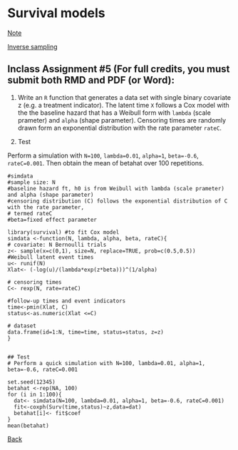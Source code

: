 # Survival models
[Note](https://app.box.com/s/kykg6pmjb757lhiuq3knawcakmsz4umc)

[Inverse sampling](https://app.box.com/s/rv8u5fa7btrluqzfo3k10wn10lk2kc45)

## Inclass Assignment #5 (For full credits, you must submit both RMD and PDF (or Word):

1. Write an `R` function that generates a data set with single binary covariate z (e.g. a treatment indicator).
The latent time `X` follows a Cox model with the the baseline hazard that has a Weibull form with `lambda` (scale prameter) and `alpha` (shape parameter).
Censoring times are randomly drawn form an exponential distribution with the rate parameter `rateC`.

2. Test

Perform a simulation with `N=100`, `lambda=0.01`, `alpha=1`, `beta=-0.6`, `rateC=0.001`.
Then obtain the mean of betahat over 100 repetitions.

```{r}
#simdata
#sample size: N
#baseline hazard ft, h0 is from Weibull with lambda (scale prameter) and alpha (shape parameter)
#censoring distribution (C) follows the exponential distribution of C with the rate parameter,
# termed rateC 
#beta=fixed effect parameter

library(survival) #to fit Cox model
simdata <-function(N, lambda, alpha, beta, rateC){
# covariate: N Bernoulli trials
z<- sample(x=c(0,1), size=N, replace=TRUE, prob=c(0.5,0.5))
#Weibull latent event times
u<- runif(N)
Xlat<- (-log(u)/(lambda*exp(z*beta)))^(1/alpha)

# censoring times
C<- rexp(N, rate=rateC)

#follow-up times and event indicators
time<-pmin(Xlat, C)
status<-as.numeric(Xlat <=C)

# dataset
data.frame(id=1:N, time=time, status=status, z=z)
}


## Test
# Perform a quick simulation with N=100, lambda=0.01, alpha=1, beta=-0.6, rateC=0.001

set.seed(12345)
betahat <-rep(NA, 100)
for (i in 1:100){
  dat<- simdata(N=100, lambda=0.01, alpha=1, beta=-0.6, rateC=0.001)
  fit<-coxph(Surv(time,status)~z,data=dat)
  betahat[i]<- fit$coef
}
mean(betahat)
```

[Back](https://github.com/younghhk/STAT_COMP/)
